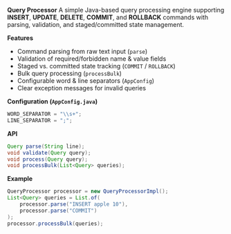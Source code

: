 **Query Processor**
A simple Java-based query processing engine supporting **INSERT**, **UPDATE**, **DELETE**, **COMMIT**, and **ROLLBACK** commands with parsing, validation, and staged/committed state management.

**Features**

* Command parsing from raw text input (`parse`)
* Validation of required/forbidden name & value fields
* Staged vs. committed state tracking (`COMMIT` / `ROLLBACK`)
* Bulk query processing (`processBulk`)
* Configurable word & line separators (`AppConfig`)
* Clear exception messages for invalid queries

**Configuration (`AppConfig.java`)**

```java
WORD_SEPARATOR = "\\s+";
LINE_SEPARATOR = ";";
```

**API**

```java
Query parse(String line);
void validate(Query query);
void process(Query query);
void processBulk(List<Query> queries);
```

**Example**

```java
QueryProcessor processor = new QueryProcessorImpl();
List<Query> queries = List.of(
    processor.parse("INSERT apple 10"),
    processor.parse("COMMIT")
);
processor.processBulk(queries);
```
